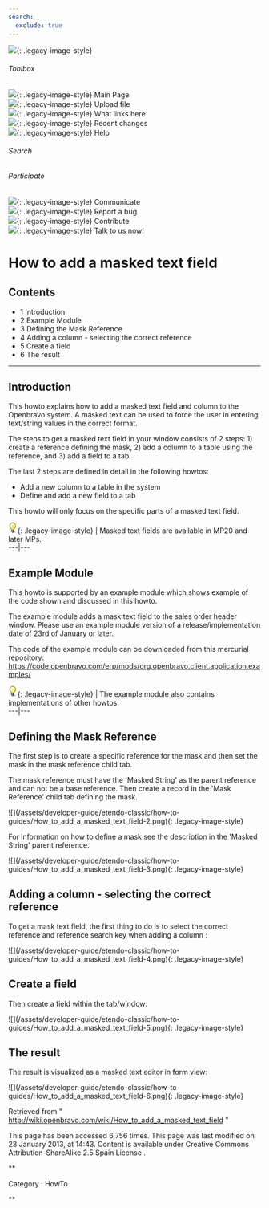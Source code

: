 ```yaml
---
search:
  exclude: true
---
```


![](skins/openbravo/images/social-blogs-sidebar-banner.png){: .legacy-image-style}

######  Toolbox

![](skins/openbravo/images/flecha1.jpg){: .legacy-image-style} Main Page  
![](skins/openbravo/images/flecha1.jpg){: .legacy-image-style} Upload file  
![](skins/openbravo/images/flecha1.jpg){: .legacy-image-style} What links here  
![](skins/openbravo/images/flecha1.jpg){: .legacy-image-style} Recent changes  
![](skins/openbravo/images/flecha1.jpg){: .legacy-image-style} Help  
  
  

######  Search

######  Participate

![](skins/openbravo/images/flecha1.jpg){: .legacy-image-style} Communicate  
![](skins/openbravo/images/flecha1.jpg){: .legacy-image-style} Report a bug  
![](skins/openbravo/images/flecha1.jpg){: .legacy-image-style} Contribute  
![](skins/openbravo/images/flecha1.jpg){: .legacy-image-style} Talk to us now!  

  

#  How to add a masked text field

##  Contents

  * 1  Introduction 
  * 2  Example Module 
  * 3  Defining the Mask Reference 
  * 4  Adding a column - selecting the correct reference 
  * 5  Create a field 
  * 6  The result 

  
---  
  
##  Introduction

This howto explains how to add a masked text field and column to the Openbravo
system. A  masked  text can be used to force the user in entering text/string
values in the correct format.

The steps to get a masked text field in your window consists of 2 steps: 1)
create a reference defining the mask, 2) add a column to a table using the
reference, and 3) add a field to a tab.

The last 2 steps are defined in detail in the following howtos:

  * Add a new column to a table in the system 
  * Define and add a new field to a tab 

This howto will only focus on the specific parts of a masked text field.

![](/assets/developer-guide/etendo-classic/how-to-guides/Bulbgraph.png){: .legacy-image-style} |
Masked text fields are available in MP20 and later MPs.  
---|---  
  
##  Example Module

This howto is supported by an example module which shows example of the code
shown and discussed in this howto.

The example module adds a mask text field to the sales order header window.
Please use an example module version of a release/implementation date of 23rd
of January or later.

The code of the example module can be downloaded from this mercurial
repository:
https://code.openbravo.com/erp/mods/org.openbravo.client.application.examples/

![](/assets/developer-guide/etendo-classic/how-to-guides/Bulbgraph.png){: .legacy-image-style} |  The
example module also contains implementations of other howtos.  
---|---  
  
##  Defining the Mask Reference

The first step is to create a specific reference for the mask and then set the
mask in the mask reference child tab.

The mask reference must have the 'Masked String' as the parent reference and
can not be a base reference. Then create a record in the 'Mask Reference'
child tab defining the mask.

  

![](/assets/developer-guide/etendo-classic/how-to-
guides/How_to_add_a_masked_text_field-2.png){: .legacy-image-style}

  
For information on how to define a mask see the description in the 'Masked
String' parent reference.

  

![](/assets/developer-guide/etendo-classic/how-to-
guides/How_to_add_a_masked_text_field-3.png){: .legacy-image-style}

  

##  Adding a column - selecting the correct reference

To get a mask text field, the first thing to do is to select the correct
reference and reference search key when  adding a column  :

  

![](/assets/developer-guide/etendo-classic/how-to-
guides/How_to_add_a_masked_text_field-4.png){: .legacy-image-style}

  

##  Create a field

Then  create a field  within the tab/window:

  

![](/assets/developer-guide/etendo-classic/how-to-
guides/How_to_add_a_masked_text_field-5.png){: .legacy-image-style}

  

##  The result

The result is visualized as a masked text editor in form view:

  

![](/assets/developer-guide/etendo-classic/how-to-
guides/How_to_add_a_masked_text_field-6.png){: .legacy-image-style}

Retrieved from "
http://wiki.openbravo.com/wiki/How_to_add_a_masked_text_field  "

This page has been accessed 6,756 times. This page was last modified on 23
January 2013, at 14:43. Content is available under  Creative Commons
Attribution-ShareAlike 2.5 Spain License  .

  
**

Category  :  HowTo

**


